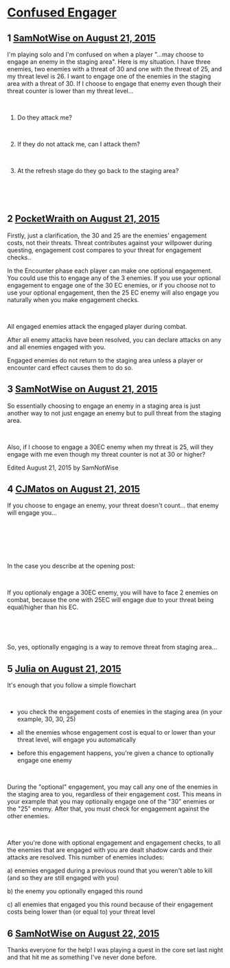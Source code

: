 # [Confused Engager](https://community.fantasyflightgames.com/topic/185717-confused-engager/)

## 1 [SamNotWise on August 21, 2015](https://community.fantasyflightgames.com/topic/185717-confused-engager/?do=findComment&comment=1746824)

I'm playing solo and I'm confused on when a player "...may choose to engage an enemy in the staging area". Here is my situation. I have three enemies, two enemies with a threat of 30 and one with the threat of 25, and my threat level is 26. I want to engage one of the enemies in the staging area with a threat of 30. If I choose to engage that enemy even though their threat counter is lower than my threat level...

 

1) Do they attack me?

 

2) If they do not attack me, can I attack them?

 

3) At the refresh stage do they go back to the staging area?

 

 

## 2 [PocketWraith on August 21, 2015](https://community.fantasyflightgames.com/topic/185717-confused-engager/?do=findComment&comment=1747673)

Firstly, just a clarification, the 30 and 25 are the enemies' engagement costs, not their threats. Threat contributes against your willpower during questing, engagement cost compares to your threat for engagement checks..

In the Encounter phase each player can make one optional engagement. You could use this to engage any of the 3 enemies. If you use your optional engagement to engage one of the 30 EC enemies, or if you choose not to use your optional engagement, then the 25 EC enemy will also engage you naturally when you make engagement checks.

 

All engaged enemies attack the engaged player during combat.

After all enemy attacks have been resolved, you can declare attacks on any and all enemies engaged with you.

Engaged enemies do not return to the staging area unless a player or encounter card effect causes them to do so.

## 3 [SamNotWise on August 21, 2015](https://community.fantasyflightgames.com/topic/185717-confused-engager/?do=findComment&comment=1748065)

So essentially choosing to engage an enemy in a staging area is just another way to not just engage an enemy but to pull threat from the staging area.

 

Also, if I choose to engage a 30EC enemy when my threat is 25, will they engage with me even though my threat counter is not at 30 or higher?

Edited August 21, 2015 by SamNotWise

## 4 [CJMatos on August 21, 2015](https://community.fantasyflightgames.com/topic/185717-confused-engager/?do=findComment&comment=1748226)

If you choose to engage an enemy, your threat doesn't count... that enemy will engage you...

 

 

 

In the case you describe at the opening post:

 

If you optionaly engage a 30EC enemy, you will have to face 2 enemies on combat, because the one with 25EC will engage due to your threat being equal/higher than his EC.

 

 

So, yes, optionally engaging is a way to remove threat from staging area...

## 5 [Julia on August 21, 2015](https://community.fantasyflightgames.com/topic/185717-confused-engager/?do=findComment&comment=1748304)

It's enough that you follow a simple flowchart

 

- you check the engagement costs of enemies in the staging area (in your example, 30, 30, 25)

- all the enemies whose engagement cost is equal to or lower than your threat level, will engage you automatically

- before this engagement happens, you're given a chance to optionally engage one enemy

 

During the "optional" engagement, you may call any one of the enemies in the staging area to you, regardless of their engagement cost. This means in your example that you may optionally engage one of the "30" enemies or the "25" enemy. After that, you must check for engagement against the other enemies.

 

After you're done with optional engagement and engagement checks, to all the enemies that are engaged with you are dealt shadow cards and their attacks are resolved. This number of enemies includes:

a) enemies engaged during a previous round that you weren't able to kill (and so they are still engaged with you)

b) the enemy you optionally engaged this round

c) all enemies that engaged you this round because of their engagement costs being lower than (or equal to) your threat level

## 6 [SamNotWise on August 22, 2015](https://community.fantasyflightgames.com/topic/185717-confused-engager/?do=findComment&comment=1748454)

Thanks everyone for the help! I was playing a quest in the core set last night and that hit me as something I've never done before.

